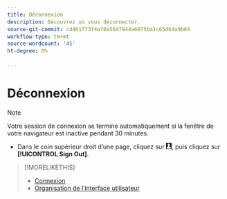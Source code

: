 ```yaml
---
title: Déconnexion
description: Découvrez où vous déconnecter.
source-git-commit: cd461f73f4a70a5647844a6075ba1c65d64a9b04
workflow-type: tm+mt
source-wordcount: '45'
ht-degree: 0%

---
```


# Déconnexion

>[!NOTE]
>
>Votre session de connexion se termine automatiquement si la fenêtre de votre navigateur est inactive pendant 30 minutes.

* Dans le coin supérieur droit d’une page, cliquez sur ![Profil utilisateur](/help/search-social-commerce/assets/user-profile.png "Profil utilisateur"), puis cliquez sur **[!UICONTROL Sign Out]**.

>[!MORELIKETHIS]
>
>* [Connexion](log-in.md)
>* [Organisation de l’interface utilisateur](user-interface.md)


